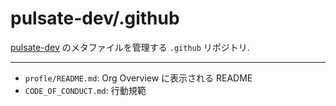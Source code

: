 # pulsate-dev/.github

[pulsate-dev](https://github.com/pulsate-dev) のメタファイルを管理する `.github` リポジトリ.

----

- `profle/README.md`: Org Overview に表示される README
- `CODE_OF_CONDUCT.md`: 行動規範
